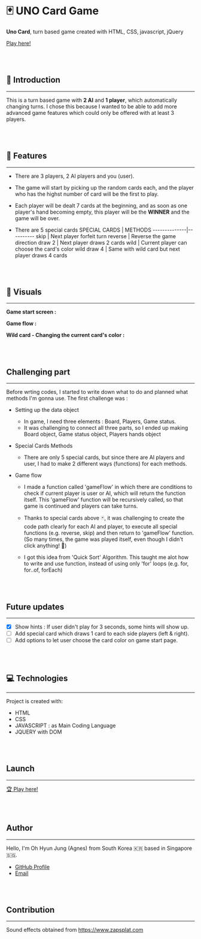 # 🃏 UNO Card Game

**Uno Card**, turn based game created with HTML, CSS, javascript, jQuery

[Play here!](https://uno-project1.vercel.app/)

<br/><br/>

## 🌼 Introduction

---

This is a turn based game with **2 AI** and **1 player**, which automatically changing turns. I chose this because I wanted to be able to add more advanced game features which could only be offered with at least 3 players.

<br/><br/>

## 🚀 Features

---

- There are 3 players, 2 AI players and you (user).
- The game will start by picking up the random cards each, and the player who has the highst number of card will be the first to play.
- Each player will be dealt 7 cards at the beginning, and as soon as one player's hand becoming empty, this player will be the **WINNER** and the game will be over.

- There are 5 special cards
  SPECIAL CARDS | METHODS
  --------------|----------
  skip | Next player forfeit turn
  reverse | Reverse the game direction
  draw 2 | Next player draws 2 cards
  wild | Current player can choose the card's color
  wild draw 4 | Same with wild card but next player draws 4 cards

<br/><br/>

## 🎨 Visuals

---

**Game start screen :**

<!-- ![Uno Choosing Turn Page](src/game_features/uno-choose.gif) -->

**Game flow :**

<!-- ![Uno user playing](src/game_features/uno-play.gif) -->

**Wild card - Changing the current card's color :**

<!-- ![Uno user playing](src/game_features/uno-wild.gif) -->

<br/><br/>

## Challenging part

---

Before wrting codes, I started to write down what to do and planned what methods I'm gonna use. The first challenge was :

- Setting up the data object
  - In game, I need three elements : Board, Players, Game status.
  - It was challenging to connect all three parts, so I ended up making Board object, Game status object, Players hands object
- Special Cards Methods
  - There are only 5 special cards, but since there are AI players and user, I had to make 2 different ways (functions) for each methods.
- Game flow

  - I made a function called 'gameFlow' in which there are conditions to check if current player is user or AI, which will return the function itself. This 'gameFlow' function will be recursively called, so that game is continued and players can take turns.
  - Thanks to special cards above 🃏, it was challenging to create the code path clearly for each AI and player, to execute all special functions (e.g. reverse, skip) and then return to 'gameFlow' function. (So many times, the game was played itself, even though I didn't click anything! 👻)
  - I got this idea from 'Quick Sort' Algorithm. This taught me alot how to write and use function, instead of using only 'for' loops (e.g. for, for..of, forEach)

    <br></br>

## Future updates

---

- [x] Show hints : If user didn't play for 3 seconds, some hints will show up.
- [ ] Add special card which draws 1 card to each side players (left & right).
- [ ] Add options to let user choose the card color on game start page.

<br></br>

## 💻 Technologies

---

Project is created with:

- HTML
- CSS
- JAVASCRIPT : as Main Coding Language
- JQUERY with DOM

<br/><br/>

## Launch

---

[🏆 Play here!](https://uno-project1.vercel.app/)

<br></br>

## Author

---

Hello, I'm Oh Hyun Jung (Agnes) from South Korea 🇰🇷 based in Singapore 🇸🇬.

- [GitHub Profile](https://github.com/HyunJungOh0120)
- [Email](mailto:hyunjung.agnes.oh@gmail.com?subject=Hi% 'Hi!')

<br></br>

## Contribution

---

Sound effects obtained from <https://www.zapsplat.com>
